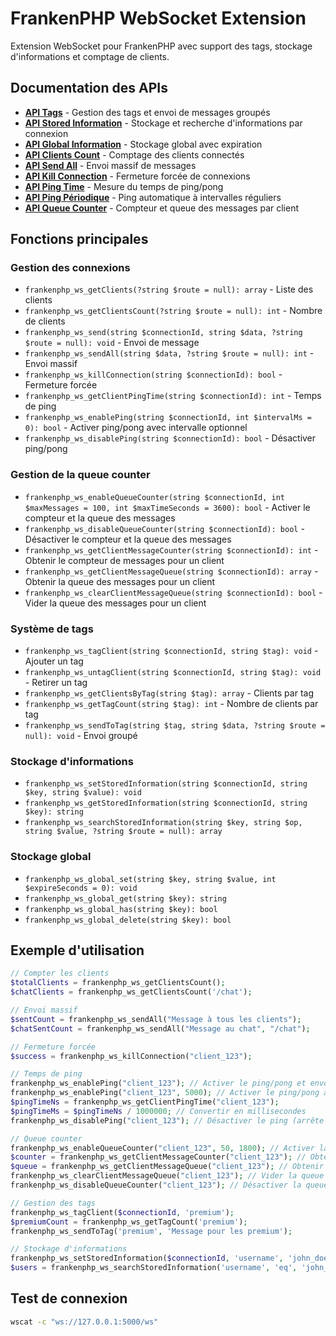 # FrankenPHP WebSocket Extension

Extension WebSocket pour FrankenPHP avec support des tags, stockage d'informations et comptage de clients.

## Documentation des APIs

- **[API Tags](API_TAGS.md)** - Gestion des tags et envoi de messages groupés
- **[API Stored Information](STORED_INFORMATION_API.md)** - Stockage et recherche d'informations par connexion
- **[API Global Information](GLOBAL_INFORMATION_API.md)** - Stockage global avec expiration
- **[API Clients Count](CLIENTS_COUNT_API.md)** - Comptage des clients connectés
- **[API Send All](SEND_ALL_API.md)** - Envoi massif de messages
- **[API Kill Connection](KILL_CONNECTION_API.md)** - Fermeture forcée de connexions
- **[API Ping Time](PING_TIME_API.md)** - Mesure du temps de ping/pong
- **[API Ping Périodique](PERIODIC_PING_API.md)** - Ping automatique à intervalles réguliers
- **[API Queue Counter](QUEUE_COUNTER_API.md)** - Compteur et queue des messages par client

## Fonctions principales

### Gestion des connexions
- `frankenphp_ws_getClients(?string $route = null): array` - Liste des clients
- `frankenphp_ws_getClientsCount(?string $route = null): int` - Nombre de clients
- `frankenphp_ws_send(string $connectionId, string $data, ?string $route = null): void` - Envoi de message
- `frankenphp_ws_sendAll(string $data, ?string $route = null): int` - Envoi massif
- `frankenphp_ws_killConnection(string $connectionId): bool` - Fermeture forcée
- `frankenphp_ws_getClientPingTime(string $connectionId): int` - Temps de ping
- `frankenphp_ws_enablePing(string $connectionId, int $intervalMs = 0): bool` - Activer ping/pong avec intervalle optionnel
- `frankenphp_ws_disablePing(string $connectionId): bool` - Désactiver ping/pong

### Gestion de la queue counter
- `frankenphp_ws_enableQueueCounter(string $connectionId, int $maxMessages = 100, int $maxTimeSeconds = 3600): bool` - Activer le compteur et la queue des messages
- `frankenphp_ws_disableQueueCounter(string $connectionId): bool` - Désactiver le compteur et la queue des messages
- `frankenphp_ws_getClientMessageCounter(string $connectionId): int` - Obtenir le compteur de messages pour un client
- `frankenphp_ws_getClientMessageQueue(string $connectionId): array` - Obtenir la queue des messages pour un client
- `frankenphp_ws_clearClientMessageQueue(string $connectionId): bool` - Vider la queue des messages pour un client

### Système de tags
- `frankenphp_ws_tagClient(string $connectionId, string $tag): void` - Ajouter un tag
- `frankenphp_ws_untagClient(string $connectionId, string $tag): void` - Retirer un tag
- `frankenphp_ws_getClientsByTag(string $tag): array` - Clients par tag
- `frankenphp_ws_getTagCount(string $tag): int` - Nombre de clients par tag
- `frankenphp_ws_sendToTag(string $tag, string $data, ?string $route = null): void` - Envoi groupé

### Stockage d'informations
- `frankenphp_ws_setStoredInformation(string $connectionId, string $key, string $value): void`
- `frankenphp_ws_getStoredInformation(string $connectionId, string $key): string`
- `frankenphp_ws_searchStoredInformation(string $key, string $op, string $value, ?string $route = null): array`

### Stockage global
- `frankenphp_ws_global_set(string $key, string $value, int $expireSeconds = 0): void`
- `frankenphp_ws_global_get(string $key): string`
- `frankenphp_ws_global_has(string $key): bool`
- `frankenphp_ws_global_delete(string $key): bool`

## Exemple d'utilisation

```php
// Compter les clients
$totalClients = frankenphp_ws_getClientsCount();
$chatClients = frankenphp_ws_getClientsCount('/chat');

// Envoi massif
$sentCount = frankenphp_ws_sendAll("Message à tous les clients");
$chatSentCount = frankenphp_ws_sendAll("Message au chat", "/chat");

// Fermeture forcée
$success = frankenphp_ws_killConnection("client_123");

// Temps de ping
frankenphp_ws_enablePing("client_123"); // Activer le ping/pong et envoyer un ping unique
frankenphp_ws_enablePing("client_123", 5000); // Activer le ping/pong avec ping toutes les 5 secondes
$pingTimeNs = frankenphp_ws_getClientPingTime("client_123");
$pingTimeMs = $pingTimeNs / 1000000; // Convertir en millisecondes
frankenphp_ws_disablePing("client_123"); // Désactiver le ping (arrête aussi le ping périodique)

// Queue counter
frankenphp_ws_enableQueueCounter("client_123", 50, 1800); // Activer la queue (50 messages max, 30 min max)
$counter = frankenphp_ws_getClientMessageCounter("client_123"); // Obtenir le compteur
$queue = frankenphp_ws_getClientMessageQueue("client_123"); // Obtenir la queue des messages
frankenphp_ws_clearClientMessageQueue("client_123"); // Vider la queue
frankenphp_ws_disableQueueCounter("client_123"); // Désactiver la queue

// Gestion des tags
frankenphp_ws_tagClient($connectionId, 'premium');
$premiumCount = frankenphp_ws_getTagCount('premium');
frankenphp_ws_sendToTag('premium', 'Message pour les premium');

// Stockage d'informations
frankenphp_ws_setStoredInformation($connectionId, 'username', 'john_doe');
$users = frankenphp_ws_searchStoredInformation('username', 'eq', 'john_doe');
```

## Test de connexion

```bash
wscat -c "ws://127.0.0.1:5000/ws"
```

